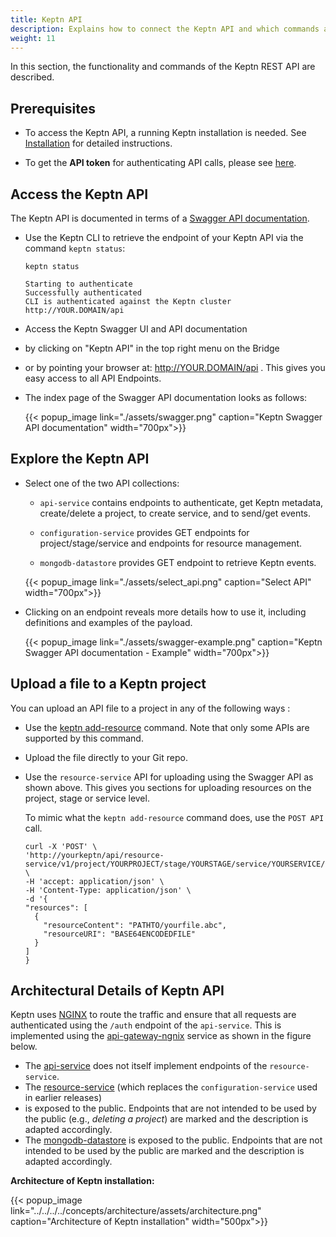 ```yaml
---
title: Keptn API
description: Explains how to connect the Keptn API and which commands are available.
weight: 11
---
```


In this section, the functionality and commands of the Keptn REST API are described.

## Prerequisites

- To access the Keptn API, a running Keptn installation is needed.
See [Installation](../../../install/) for detailed instructions.

- To get the **API token** for authenticating API calls, please see [here](../../operate/api_token/#retrieve-api-token).  

## Access the Keptn API

The Keptn API is documented in terms of a [Swagger API documentation](https://swagger.io/).

* Use the Keptn CLI to retrieve the endpoint of your Keptn API via the command `keptn status`:

    ```console
    keptn status
    ```

    ```console
    Starting to authenticate
    Successfully authenticated
    CLI is authenticated against the Keptn cluster http://YOUR.DOMAIN/api
    ```

* Access the Keptn Swagger UI and API documentation
* by clicking on "Keptn API" in the top right menu on the Bridge
* or by pointing your browser at: http://YOUR.DOMAIN/api .
This gives you easy access to all API Endpoints.

* The index page of the Swagger API documentation looks as follows:

    {{< popup_image
        link="./assets/swagger.png"
        caption="Keptn Swagger API documentation"
        width="700px">}}

## Explore the Keptn API

* Select one of the two API collections: 

    * `api-service` contains endpoints to authenticate, get Keptn metadata, create/delete a project, to create service, and to send/get events.

    * `configuration-service` provides GET endpoints for project/stage/service and endpoints for resource management.

    * `mongodb-datastore` provides GET endpoint to retrieve Keptn events.

    {{< popup_image
        link="./assets/select_api.png"
        caption="Select API"
        width="700px">}}

* Clicking on an endpoint reveals more details how to use it, including definitions and examples of the payload.

    {{< popup_image
        link="./assets/swagger-example.png"
        caption="Keptn Swagger API documentation - Example"
        width="700px">}}
        
## Upload a file to a Keptn project
You can upload an API file to a project in any of the following ways :
* Use the [keptn add-resource](../../cli/commands/keptn_add-resource) command.
Note that only some APIs are supported by this command.
* Upload the file directly to your Git repo.
* Use the `resource-service` API for uploading
using the Swagger API as shown above.
This gives you sections for uploading resources
on the project, stage or service level.

  To mimic what the `keptn add-resource` command does,
  use the `POST API` call.
  
  ```console
  curl -X 'POST' \
  'http://yourkeptn/api/resource-service/v1/project/YOURPROJECT/stage/YOURSTAGE/service/YOURSERVICE/resource' \
  -H 'accept: application/json' \
  -H 'Content-Type: application/json' \
  -d '{
  "resources": [
    {
      "resourceContent": "PATHTO/yourfile.abc",
      "resourceURI": "BASE64ENCODEDFILE"
    }
  ]
  }
  ```
## Architectural Details of Keptn API

Keptn uses
[NGINX](https://www.nginx.com/)
to route the traffic and ensure that all requests are authenticated
using the `/auth` endpoint of the `api-service`.
This is implemented using the
[api-gateway-ngnix](../../../concepts/architecture/#api-gateway-nginx)
service as shown in the figure below.

- The [api-service](../../../concepts/architecture/#api-service)
  does not itself implement endpoints of the `resource-service`.
- The [resource-service](../../../concepts/architecture/#mongodb-datastore)
  (which replaces the `configuration-service` used in earlier releases)
- is exposed to the public.
  Endpoints that are not intended to be used by the public (e.g., *deleting a project*)
  are marked and the description is adapted accordingly.
- The [mongodb-datastore](../../../concepts/architecture/#mongodb-datastore)
  is exposed to the public.
  Endpoints that are not intended to be used by the public are marked and the description is adapted accordingly.


**Architecture of Keptn installation:**

{{< popup_image
    link="../../../../concepts/architecture/assets/architecture.png"
    caption="Architecture of Keptn installation"
    width="500px">}}
